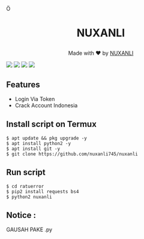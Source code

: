 Ö<h1 align="center">
  NUXANLI
</h1>
</div>
<p align="center">
  Made with ❤️ by <a href="https://github.com/kinarworo">NUXANLI</a>
</p>

   ![](https://img.shields.io/badge/Language-1-blue) ![](https://img.shields.io/badge/Python-3.7-green) ![](https://img.shields.io/badge/Size-5KB-orange) ![](https://img.shields.io/badge/Relase-16-09-20-brightgreen)

## Features
* Login Via Token
* Crack Account Indonesia
## Install script on Termux
```
$ apt update && pkg upgrade -y
$ apt install python2 -y
$ apt install git -y
$ git clone https://github.com/nuxanli745/nuxanli
```

## Run script
```
$ cd ratuerror
$ pip2 install requests bs4
$ python2 nuxanli
```
## Notice :
GAUSAH PAKE .py
```
